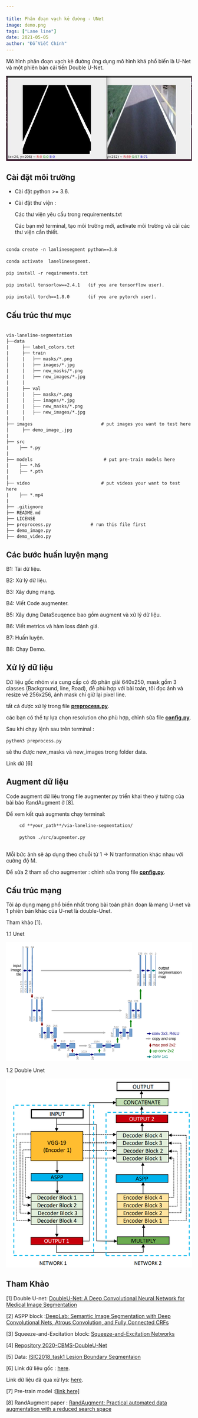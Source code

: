 ```yaml
---

title: Phân đoạn vạch kẻ đường - UNet
image: demo.png
tags: ["Lane line"]
date: 2021-05-05
author: "Đỗ Viết Chính"
---
```


Mô hình phân đoạn vạch kẻ đường ứng dụng mô hình khá phổ biến là U-Net và một phiên bản cải tiến Double U-Net.

![demo1](demo1.png "demo")

## Cài đặt môi trường

- Cài đặt python >= 3.6.

- Cài đặt thư viện :

    Các thư viện yêu cầu trong requirements.txt 

    Các bạn mở terminal, tạo môi trường mới, activate môi trường và cài các thư viện cần thiết. 

```

conda create -n lanlinesegment python==3.8

conda activate  lanelinesegment.

pip install -r requirements.txt

pip install tensorlow==2.4.1   (if you are tensorflow user).

pip install torch==1.8.0       (if you are pytorch user).

```

## Cấu trúc thư mục
```

via-laneline-segmentation
├──data
|     ├── label_colors.txt
|     ├── train
│     |   ├── masks/*.png
│     |   ├── images/*.jpg
|     |   ├── new_masks/*.png
|     |   ├── new_images/*.jpg
|     |
|     ├── val
│     |   ├── masks/*.png
│     |   ├── images/*.jpg
|     |   ├── new_masks/*.png
|     |   ├── new_images/*.jpg
|     |
├── images                          # put images you want to test here
│     ├── demo_image_.jpg   
|    
├── src
|    ├── *.py
|
├── models                           # put pre-train models here
|    ├── *.h5
|    ├── *.pth
|
├── video                           # put videos your want to test here
|    ├── *.mp4
|
├── .gitignore
├── README.md
├── LICENSE
├── preprocess.py               # run this file first
├── demo_image.py
├── demo_video.py

```

## Các bước huấn luyện mạng

B1: Tải dữ liệu.

B2: Xử lý dữ liệu.

B3: Xây dựng mạng.

B4: Viết Code augmenter.

B5: Xây dựng DataSeuqence bao gồm augment và xử lý dữ liệu.

B6: Viết metrics và hàm loss đánh giá.

B7: Huấn luyện.

B8: Chạy Demo.

## Xử lý dữ liệu

Dữ liệu gốc nhóm via cung cấp có độ phân giải 640x250, mask gồm 3 classes (Background, line, Road), để phù hợp với bài toán, tôi đọc ảnh và resize về  256x256, ảnh mask chỉ giữ lại pixel line.

tất cả được xử lý trong file [**preprocess.py**](https://github.com/dovietchinh/via-laneline-segmentation/blob/master/preprocess.py).

các bạn có thể  tự lựa chọn resolution cho phù hợp, chỉnh sửa file [**config.py**](https://github.com/dovietchinh/via-laneline-segmentation/blob/master/configs/config.py).

Sau khi chạy lệnh sau trên terminal :

`python3 preprocess.py` 

sẽ thu được new_masks và new_images trong folder data.

Link dữ [6]
## Augment dữ liệu

Code augment dữ liệu trong file augmenter.py triển khai theo ý tưởng của bài báo RandAugment ở [8].

Để xem kết quả augments chạy terminal:
```
     cd **your_path**/via-laneline-segmentation/

     python ./src/augmenter.py
     
```

Mỗi bức ảnh sẽ áp dụng theo chuỗi từ 1 -> N tranformation khác nhau với cường độ M.

Để sửa 2 tham số cho augmenter : chỉnh sửa trong file [**config.py**](https://github.com/dovietchinh/via-laneline-segmentation/blob/master/configs/config.py).

## Cấu trúc mạng

Tôi áp dụng mạng phổ biến nhất trong bài toán phân đoạn là mạng U-net và 1 phiên bản khác của U-net là double-Unet.

Tham khảo [1].

1.1 Unet

![unet](u-net.png "u-net-architecture")

1.2 Double Unet

![double-u-net](double-u-net.png "double-u-net-architecture")

## Tham Khảo

[1] Double U-net: [DoubleU-Net: A Deep Convolutional Neural
Network for Medical Image Segmentation](https://arxiv.org/pdf/2006.04868.pdf)

[2] ASPP block :[DeepLab: Semantic Image Segmentation with
Deep Convolutional Nets, Atrous Convolution,
and Fully Connected CRFs](https://arxiv.org/pdf/1606.00915v2.pdf)

[3] Squeeze-and-Excitation block: [Squeeze-and-Excitation Networks](https://arxiv.org/abs/1709.01507)

[4] [Repository 2020-CBMS-DoubleU-Net](https://github.com/DebeshJha/2020-CBMS-DoubleU-Net)

[5] Data: [ISIC2018_task1 Lesion Boundary Segmentaion ](https://challenge2018.isic-archive.com/)

[6] Link dữ liệu gốc : [here](https://github-releases.githubusercontent.com/349894944/2fd19c80-8a38-11eb-86f6-349137302abc?X-Amz-Algorithm=AWS4-HMAC-SHA256&X-Amz-Credential=AKIAIWNJYAX4CSVEH53A%2F20210327%2Fus-east-1%2Fs3%2Faws4_request&X-Amz-Date=20210327T075647Z&X-Amz-Expires=300&X-Amz-Signature=d97d1dddcb3862b2c4d41d15cbbdb767c933449c5871968d65716b98bc762cc7&X-Amz-SignedHeaders=host&actor_id=70321021&key_id=0&repo_id=349894944&response-content-disposition=attachment%3B%20filename%3Dvia-laneline-20210321.zip&response-content-type=application%2Foctet-stream).

Link dữ liệu đã qua xử lys: [here](https://drive.google.com/file/d/12ZBQU9sp6L1nHbu1ZYcPiEgAwXPyJhyH/view?usp=sharing).

[7] Pre-train model :[[link here]](https://drive.google.com/drive/folders/1lRESJeFdqpbiZpZ5w7grqIYtpAo6WPUT?usp=sharing) 

[8] RandAugment paper : [RandAugment: Practical automated data augmentation with a reduced search space](https://arxiv.org/abs/1909.13719)
